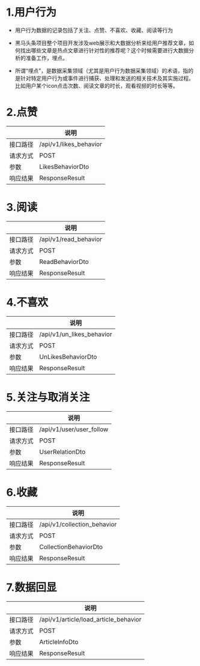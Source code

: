 # 1.用户行为
- 用户行为数据的记录包括了关注、点赞、不喜欢、收藏、阅读等行为

- 黑马头条项目整个项目开发涉及web展示和大数据分析来给用户推荐文章，如何找出哪些文章是热点文章进行针对性的推荐呢？这个时候需要进行大数据分析的准备工作，埋点。

- 所谓“埋点”，是数据采集领域（尤其是用户行为数据采集领域）的术语，指的是针对特定用户行为或事件进行捕获、处理和发送的相关技术及其实施过程。比如用户某个icon点击次数、阅读文章的时长，观看视频的时长等等。

# 2.点赞
|          | **说明**             |
| -------- | -------------------- |
| 接口路径 | /api/v1/likes_behavior |
| 请求方式 | POST                 |
| 参数     | LikesBehaviorDto         |
| 响应结果 | ResponseResult       |

# 3.阅读
|          | **说明**             |
| -------- | -------------------- |
| 接口路径 | /api/v1/read_behavior |
| 请求方式 | POST                 |
| 参数     | ReadBehaviorDto         |
| 响应结果 | ResponseResult       |

# 4.不喜欢
|          | **说明**             |
| -------- | -------------------- |
| 接口路径 | /api/v1/un_likes_behavior |
| 请求方式 | POST                 |
| 参数     | UnLikesBehaviorDto         |
| 响应结果 | ResponseResult       |

# 5.关注与取消关注
|          | **说明**             |
| -------- | -------------------- |
| 接口路径 | /api/v1/user/user_follow |
| 请求方式 | POST                 |
| 参数     | UserRelationDto         |
| 响应结果 | ResponseResult       |

# 6.收藏
|          | **说明**             |
| -------- | -------------------- |
| 接口路径 | /api/v1/collection_behavior |
| 请求方式 | POST                 |
| 参数     | CollectionBehaviorDto         |
| 响应结果 | ResponseResult       |

# 7.数据回显
|          | **说明**             |
| -------- | -------------------- |
| 接口路径 | /api/v1/article/load_article_behavior |
| 请求方式 | POST                 |
| 参数     | ArticleInfoDto         |
| 响应结果 | ResponseResult       |